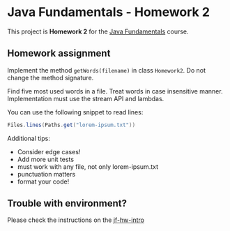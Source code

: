 Java Fundamentals - Homework 2
===========

This project is **Homework 2** for the [Java Fundamentals](https://courses.cs.ttu.ee/pages/ITI8905) course.

Homework assignment
-------------------
Implement the method ```getWords(filename)``` in class ```Homework2```. Do not change the method signature.

Find five most used words in a file. Treat words in case insensitive manner. Implementation must use the stream API and lambdas.

You can use the following snippet to read lines:

```java
Files.lines(Paths.get("lorem-ipsum.txt"))
```

Additional tips:
* Consider edge cases!
* Add more unit tests 
* must work with any file, not only lorem-ipsum.txt
* punctuation matters
* format your code!


Trouble with environment?
-------------------------
Please check the instructions on the [jf-hw-intro](https://github.com/JavaFundamentalsZT/jf-hw-intro)


